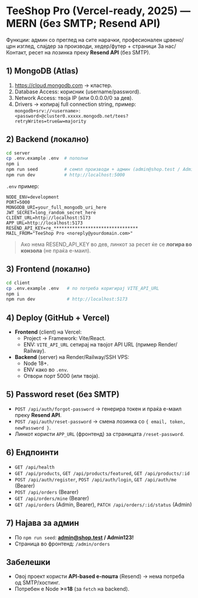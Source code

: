 # TeeShop Pro (Vercel-ready, 2025) — MERN (без SMTP; Resend API)
Функции: админ со преглед на сите нарачки, професионален црвено/црн изглед, слајдер за производи,
хедер/футер + страници За нас/Контакт, ресет на лозинка преку **Resend API** (без SMTP).

## 1) MongoDB (Atlas)
1. https://cloud.mongodb.com → кластер.
2. Database Access: корисник (username/password).
3. Network Access: твоја IP (или 0.0.0.0/0 за дев).
4. Drivers → копирај full connection string, пример:
   `mongodb+srv://<username>:<password>@cluster0.xxxxx.mongodb.net/tees?retryWrites=true&w=majority`

## 2) Backend (локално)
```bash
cd server
cp .env.example .env  # пополни
npm i
npm run seed          # семпл производи + админ (admin@shop.test / Admin123!)
npm run dev           # http://localhost:5000
```
`.env` пример:
```
NODE_ENV=development
PORT=5000
MONGODB_URI=your_full_mongodb_uri_here
JWT_SECRET=long_random_secret_here
CLIENT_URL=http://localhost:5173
APP_URL=http://localhost:5173
RESEND_API_KEY=re_********************************
MAIL_FROM="TeeShop Pro <noreply@yourdomain.com>"
```

> Ако нема RESEND_API_KEY во дев, линкот за ресет ќе се **логира во конзола** (не праќа е-маил).

## 3) Frontend (локално)
```bash
cd client
cp .env.example .env   # по потреба коригирај VITE_API_URL
npm i
npm run dev            # http://localhost:5173
```

## 4) Deploy (GitHub + Vercel)
- **Frontend** (client) на Vercel:
  - Project → Framework: Vite/React.
  - ENV: `VITE_API_URL` сетирај на твојот API URL (пример Render/ Railway).
- **Backend** (server) на Render/Railway/SSH VPS:
  - Node 18+.
  - ENV како во `.env`.
  - Отвори порт 5000 (или твоја).

## 5) Password reset (без SMTP)
- `POST /api/auth/forgot-password` → генерира токен и праќа е-маил преку **Resend API**.
- `POST /api/auth/reset-password` → смена лозинка со `{ email, token, newPassword }`.
- Линкот користи `APP_URL` (фронтенд) за страницата `/reset-password`.

## 6) Ендпоинти
- `GET /api/health`
- `GET /api/products`, `GET /api/products/featured`, `GET /api/products/:id`
- `POST /api/auth/register`, `POST /api/auth/login`, `GET /api/auth/me` (Bearer)
- `POST /api/orders` (Bearer)
- `GET /api/orders/mine` (Bearer)
- `GET /api/orders` (Admin, Bearer), `PATCH /api/orders/:id/status` (Admin)

## 7) Најава за админ
- По `npm run seed`: **admin@shop.test / Admin123!**
- Страница во фронтенд: `/admin/orders`

## Забелешки
- Овој проект користи **API-based е-пошта** (Resend) → нема потреба од SMTP/хостинг.
- Потребен е Node **>=18** (за `fetch` на backend).
